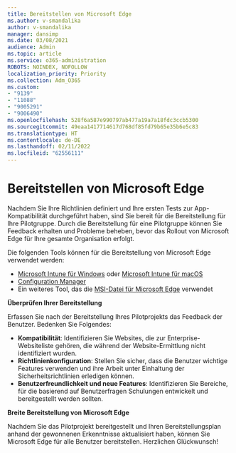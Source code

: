 ```yaml
---
title: Bereitstellen von Microsoft Edge
ms.author: v-smandalika
author: v-smandalika
manager: dansimp
ms.date: 03/08/2021
audience: Admin
ms.topic: article
ms.service: o365-administration
ROBOTS: NOINDEX, NOFOLLOW
localization_priority: Priority
ms.collection: Adm_O365
ms.custom:
- "9139"
- "11088"
- "9005291"
- "9006490"
ms.openlocfilehash: 528f6a587e990797ab477a19a7a18fdc3ccb5300
ms.sourcegitcommit: 49eaa1417714617d768df85fd79b65e35b6e5c83
ms.translationtype: HT
ms.contentlocale: de-DE
ms.lasthandoff: 02/11/2022
ms.locfileid: "62556111"
---
```

# <a name="deploy-microsoft-edge"></a>Bereitstellen von Microsoft Edge

Nachdem Sie Ihre Richtlinien definiert und Ihre ersten Tests zur App-Kompatibilität durchgeführt haben, sind Sie bereit für die Bereitstellung für Ihre Pilotgruppe. Durch die Bereitstellung für eine Pilotgruppe können Sie Feedback erhalten und Probleme beheben, bevor das Rollout von Microsoft Edge für Ihre gesamte Organisation erfolgt.

Die folgenden Tools können für die Bereitstellung von Microsoft Edge verwendet werden:

- [Microsoft Intune für Windows](https://docs.microsoft.com/mem/intune/apps/apps-windows-edge) oder [Microsoft Intune für macOS](https://docs.microsoft.com/mem/intune/apps/apps-edge-macos)
- [Configuration Manager](https://docs.microsoft.com/DeployEdge/deploy-edge-with-configuration-manager)
- Ein weiteres Tool, das die [MSI-Datei für Microsoft Edge](https://www.microsoft.com/edge/business/download) verwendet

**Überprüfen Ihrer Bereitstellung**

Erfassen Sie nach der Bereitstellung Ihres Pilotprojekts das Feedback der Benutzer. Bedenken Sie Folgendes:
- **Kompatibilität**: Identifizieren Sie Websites, die zur Enterprise-Websiteliste gehören, die während der Website-Ermittlung nicht identifiziert wurden.
- **Richtlinienkonfiguration**: Stellen Sie sicher, dass die Benutzer wichtige Features verwenden und ihre Arbeit unter Einhaltung der Sicherheitsrichtlinien erledigen können.
- **Benutzerfreundlichkeit und neue Features**: Identifizieren Sie Bereiche, für die basierend auf Benutzerfragen Schulungen entwickelt und bereitgestellt werden sollten.

**Breite Bereitstellung von Microsoft Edge**

Nachdem Sie das Pilotprojekt bereitgestellt und Ihren Bereitstellungsplan anhand der gewonnenen Erkenntnisse aktualisiert haben, können Sie Microsoft Edge für alle Benutzer bereitstellen. Herzlichen Glückwunsch!

